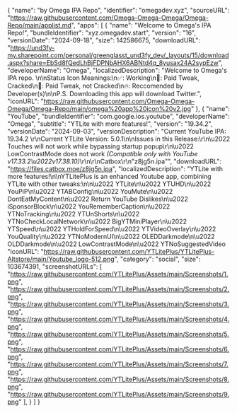 {
  "name": "by Omega IPA Repo",
  "identifier": "omegadev.xyz",
  "sourceURL": "https://raw.githubusercontent.com/Omega-Omega-Omega/Omega-Repo/main/applist.md",
  "apps": [
    {
      "name": "Welcome to Omega's IPA Repo!",
      "bundleIdentifier": "xyz.omegadev.start",
      "version": "16",
      "versionDate": "2024-09-18",
      "size": 142586675,
      "downloadURL": "https://und3fy-my.sharepoint.com/personal/greenglasst_und3fy_dev/_layouts/15/download.aspx?share=EbSd8fQedLhBjFDPNbAHX6ABNtd4q_8yusax24A2sypEzw",
      "developerName": "Omega",
      "localizedDescription": "Welcome to Omega's IPA repo. \n\nStatus Icon Meanings:\n✅: Working\n🌟: Paid Tweak, Cracked\n💸: Paid Tweak, not Cracked\n🔥: Reccomended by Developer(s)\n\nP.S. Downloading this app will download Twitter.",
      "iconURL": "https://raw.githubusercontent.com/Omega-Omega-Omega/Omega-Repo/main/omega%20app%20icon%20v2.jpg"
  },
  {
    "name": "YouTube",
      "bundleIdentifier": "com.google.ios.youtube",
      "developerName": "Omega",
      "subtitle": "YTLite with more features!",
      "version": "19.34.2",
      "versionDate": "2024-09-03",
      "versionDescription": "Current YouTube IPA: 19.34.2  \r\nCurrent YTLite Version: 5.0.1\n\nIssues in this Release:\r\n\u2022 Touches will not work while bypassing startup popup\r\n\u2022 LowContrastMode does not work *(Compatible only with YouTube v17.33.2\u2022v17.38.10)*\r\n\r\nCatbox\r\n\"z8jg5n.ipa\"",
      "downloadURL": "https://files.catbox.moe/z8jg5n.ipa",
      "localizedDescription": "YTLite with more features!\n\nYTLitePlus is an enhanced Youtube app, combining YTLite with other tweaks:\n\n\u2022 YTLite\n\u2022 YTUHD\n\u2022 YouPiP\n\u2022 YTABConfig\n\u2022 YouMute\n\u2022 DontEatMyContent\n\u2022 Return YouTube Dislikes\n\u2022 iSponsorBlock\n\u2022 YouRememberCaption\n\u2022 YTNoTracking\n\u2022 YTUnShorts\n\u2022 YTNoCheckLocalNetwork\n\u2022 BigYTMiniPlayer\n\u2022 YTSpeed\n\u2022 YTHoldForSpeed\n\u2022 YTVideoOverlay\n\u2022 YouQuality\n\u2022 YTNoModernUI\n\u2022 OLEDDarkmode\n\u2022 OLDDarkmode\n\u2022 LowContrastMode\n\u2022 YTNoSuggestedVideo
      "iconURL": "https://raw.githubusercontent.com/YTLitePlus/YTLitePlus-Altstore/main/Youtube_logo-512.png",
      "category": "social",
      "size": 103674391,
      "screenshotURLs": [
        "https://raw.githubusercontent.com/YTLitePlus/Assets/main/Screenshots/1.png",
        "https://raw.githubusercontent.com/YTLitePlus/Assets/main/Screenshots/2.png",
        "https://raw.githubusercontent.com/YTLitePlus/Assets/main/Screenshots/3.png",
        "https://raw.githubusercontent.com/YTLitePlus/Assets/main/Screenshots/4.png",
        "https://raw.githubusercontent.com/YTLitePlus/Assets/main/Screenshots/5.png",
        "https://raw.githubusercontent.com/YTLitePlus/Assets/main/Screenshots/6.png",
        "https://raw.githubusercontent.com/YTLitePlus/Assets/main/Screenshots/7.png",
        "https://raw.githubusercontent.com/YTLitePlus/Assets/main/Screenshots/8.png",
        "https://raw.githubusercontent.com/YTLitePlus/Assets/main/Screenshots/9.png"
      ],
    }
  ]
}
